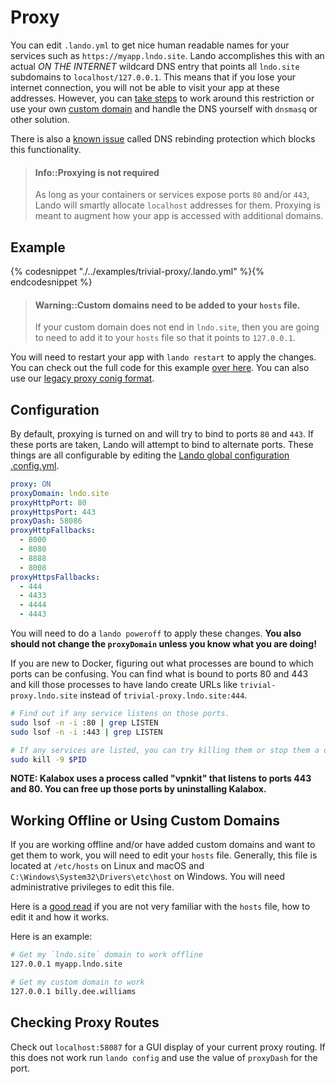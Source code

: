 Proxy
=====

You can edit `.lando.yml` to get nice human readable names for your services such as `https://myapp.lndo.site`. Lando accomplishes this with an actual *ON THE INTERNET* wildcard DNS entry that points all `lndo.site` subdomains to `localhost/127.0.0.1`. This means that if you lose your internet connection, you will not be able to visit your app at these addresses. However, you can [take steps](#working-offline-or-using-custom-domains) to work around this restriction or use your own [custom domain](#configuration) and handle the DNS yourself with `dnsmasq` or other solution.

There is also a [known issue](./../issues/dns-rebind.md) called DNS rebinding protection which blocks this functionality.

> #### Info::Proxying is not required
>
> As long as your containers or services expose ports `80` and/or `443`, Lando will smartly allocate `localhost` addresses for them. Proxying is meant to augment how your app is accessed with additional domains.

Example
-------

{% codesnippet "./../examples/trivial-proxy/.lando.yml" %}{% endcodesnippet %}

> #### Warning::Custom domains need to be added to your `hosts` file.
>
> If your custom domain does not end in `lndo.site`, then you are going to need to add it to your `hosts` file so that it points to `127.0.0.1`.

You will need to restart your app with `lando restart` to apply the changes. You can check out the full code for this example [over here](https://github.com/lando/lando/tree/master/examples/trivial-proxy). You can also use our [legacy proxy conig format](https://github.com/lando/lando/tree/master/examples/trivial-proxy-legacy).

Configuration
-------------

By default, proxying is turned on and will try to bind to ports `80` and `443`. If these ports are taken, Lando will attempt to bind to alternate ports. These things are all configurable by editing the [Lando global configuration .config.yml](./config.html).

```yml
proxy: ON
proxyDomain: lndo.site
proxyHttpPort: 80
proxyHttpsPort: 443
proxyDash: 58086
proxyHttpFallbacks:
  - 8000
  - 8080
  - 8888
  - 8008
proxyHttpsFallbacks:
  - 444
  - 4433
  - 4444
  - 4443
```

You will need to do a `lando poweroff` to apply these changes. **You also should not change the `proxyDomain` unless you know what you are doing!**

If you are new to Docker, figuring out what processes are bound to which ports can be confusing. You can find what is bound to ports 80 and 443 and kill those processes to have lando create URLs like `trivial-proxy.lndo.site` instead of `trivial-proxy.lndo.site:444`.

```bash
# Find out if any service listens on those ports. 
sudo lsof -n -i :80 | grep LISTEN
sudo lsof -n -i :443 | grep LISTEN

# If any services are listed, you can try killing them or stop them a different way. 
sudo kill -9 $PID
```

**NOTE: Kalabox uses a process called "vpnkit" that listens to ports 443 and 80. You can free up those ports by uninstalling Kalabox.**

Working Offline or Using Custom Domains
---------------------------------------

If you are working offline and/or have added custom domains and want to get them to work, you will need to edit your `hosts` file. Generally, this file is located at `/etc/hosts` on Linux and macOS and `C:\Windows\System32\Drivers\etc\host` on Windows. You will need administrative privileges to edit this file.

Here is a [good read](http://www.howtogeek.com/howto/27350/beginner-geek-how-to-edit-your-hosts-file/) if you are not very familiar with the `hosts` file, how to edit it and how it works.

Here is an example:

```bash
# Get my `lndo.site` domain to work offline
127.0.0.1 myapp.lndo.site

# Get my custom domain to work
127.0.0.1 billy.dee.williams
```

Checking Proxy Routes
---------------------

Check out `localhost:58087` for a GUI display of your current proxy routing. If this does not work run `lando config` and use the value of `proxyDash` for the port.
